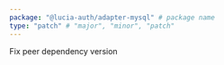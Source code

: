 ```yaml
---
package: "@lucia-auth/adapter-mysql" # package name
type: "patch" # "major", "minor", "patch"
---
```


Fix peer dependency version